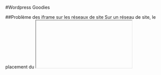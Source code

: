 #Wordpress Goodies

##Problème des iframe sur les réseaux de site
Sur un réseau de site, le placement du <iframe> ne marchera pas à part pour le Super Admin. Même si un utilisateur est Administrateur sur un des sites du réseau, cela ne fonctionnera pas. Le seul moyen est d’ajouter cette ligne de code dans le fichier wp-config.php de l’installation principale.

```
    define( 'DISALLOW_UNFILTERED_HTML', true );
```
